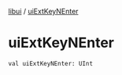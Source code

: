 [libui](index.md) / [uiExtKeyNEnter](./ui-ext-key-n-enter.md)

# uiExtKeyNEnter

`val uiExtKeyNEnter: UInt`